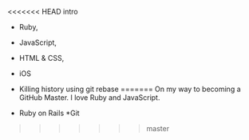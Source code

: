 <<<<<<< HEAD
intro
* Ruby, 
* JavaScript, 
* HTML & CSS, 
* iOS
* Killing history using git rebase
=======
On my way to becoming a GitHub Master. I love Ruby and JavaScript.

* Ruby on Rails
*Git
>>>>>>> master
